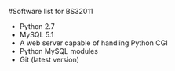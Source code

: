 #Software list for BS32011

* Python 2.7 
* MySQL 5.1
* A web server capable of handling Python CGI
* Python MySQL modules
* Git (latest version)
	
	
	
